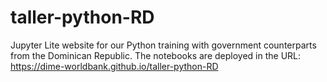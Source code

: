 # taller-python-RD
Jupyter Lite website for our Python training with government counterparts from the Dominican Republic.
The notebooks are deployed in the URL: https://dime-worldbank.github.io/taller-python-RD
